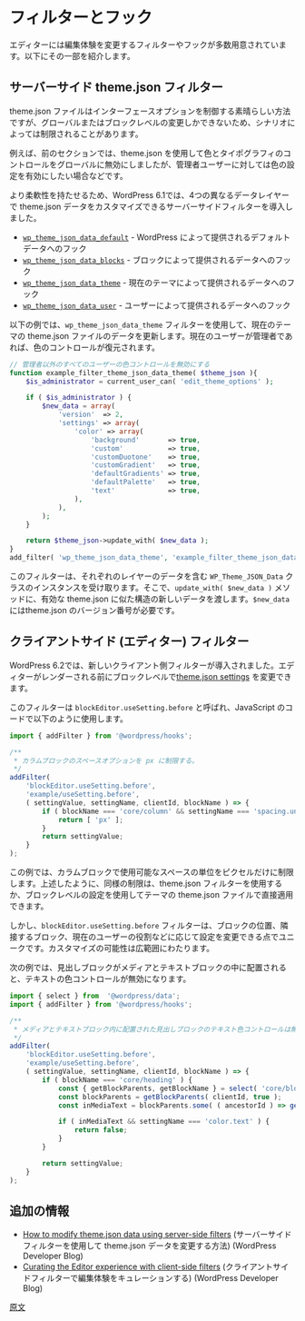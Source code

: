 <!-- 
# Filters and hooks
 -->
# フィルターとフック

<!-- 
The Editor provides numerous filters and hooks that allow you to modify the editing experience. Here are a few.
 -->
エディターには編集体験を変更するフィルターやフックが多数用意されています。以下にその一部を紹介します。

<!-- 
## Server-side theme.json filters
 -->
## サーバーサイド theme.json フィルター

<!-- 
The theme.json file is a great way to control interface options, but it only allows for global or block-level modifications, which can be limiting in some scenarios.
 -->
theme.json ファイルはインターフェースオプションを制御する素晴らしい方法ですが、グローバルまたはブロックレベルの変更しかできないため、シナリオによっては制限されることがあります。

<!-- 
For instance, in the previous section, color and typography controls were disabled globally using theme.json. But let's say you want to enable color settings for users who are Administrators. 
 -->
例えば、前のセクションでは、theme.json を使用して色とタイポグラフィのコントロールをグローバルに無効にしましたが、管理者ユーザーに対しては色の設定を有効にしたい場合などです。

<!-- 
To provide more flexibility, WordPress 6.1 introduced server-side filters allowing you to customize theme.json data at four different data layers.
 -->
より柔軟性を持たせるため、WordPress 6.1では、4つの異なるデータレイヤーで theme.json データをカスタマイズできるサーバーサイドフィルターを導入しました。

<!-- 
- [`wp_theme_json_data_default`](https://developer.wordpress.org/reference/hooks/wp_theme_json_data_default/) - Hooks into the default data provided by WordPress
- [`wp_theme_json_data_blocks`](https://developer.wordpress.org/reference/hooks/wp_theme_json_data_blocks/) - Hooks into the data provided by blocks.
- [`wp_theme_json_data_theme`](https://developer.wordpress.org/reference/hooks/wp_theme_json_data_theme/) - Hooks into the data provided by the current theme.
- [`wp_theme_json_data_user`](https://developer.wordpress.org/reference/hooks/wp_theme_json_data_user/) - Hooks into the data provided by the user.
 -->
- [`wp_theme_json_data_default`](https://developer.wordpress.org/reference/hooks/wp_theme_json_data_default/) - WordPress によって提供されるデフォルトデータへのフック
- [`wp_theme_json_data_blocks`](https://developer.wordpress.org/reference/hooks/wp_theme_json_data_blocks/) - ブロックによって提供されるデータへのフック
- [`wp_theme_json_data_theme`](https://developer.wordpress.org/reference/hooks/wp_theme_json_data_theme/) - 現在のテーマによって提供されるデータへのフック
- [`wp_theme_json_data_user`](https://developer.wordpress.org/reference/hooks/wp_theme_json_data_user/) - ユーザーによって提供されるデータへのフック

<!-- 
In the following example, the data from the current theme's theme.json file is updated using the `wp_theme_json_data_theme` filter. Color controls are restored if the current user is an Administrator.
 -->
以下の例では、`wp_theme_json_data_theme` フィルターを使用して、現在のテーマの theme.json ファイルのデータを更新します。現在のユーザーが管理者であれば、色のコントロールが復元されます。

<!-- 
```php
// Disable color controls for all users except Administrators.
function example_filter_theme_json_data_theme( $theme_json ){
    $is_administrator = current_user_can( 'edit_theme_options' );

    if ( $is_administrator ) {
        $new_data = array(
            'version'  => 2,
            'settings' => array(
                'color' => array(
                    'background'       => true,
                    'custom'           => true,
                    'customDuotone'    => true,
                    'customGradient'   => true,
                    'defaultGradients' => true,
                    'defaultPalette'   => true,
                    'text'             => true,
                ),
            ),
        );
    }

	return $theme_json->update_with( $new_data );
}
add_filter( 'wp_theme_json_data_theme', 'example_filter_theme_json_data_theme' );
```
 -->
```php
// 管理者以外のすべてのユーザーの色コントロールを無効にする
function example_filter_theme_json_data_theme( $theme_json ){
    $is_administrator = current_user_can( 'edit_theme_options' );

    if ( $is_administrator ) {
        $new_data = array(
            'version'  => 2,
            'settings' => array(
                'color' => array(
                    'background'       => true,
                    'custom'           => true,
                    'customDuotone'    => true,
                    'customGradient'   => true,
                    'defaultGradients' => true,
                    'defaultPalette'   => true,
                    'text'             => true,
                ),
            ),
        );
    }

	return $theme_json->update_with( $new_data );
}
add_filter( 'wp_theme_json_data_theme', 'example_filter_theme_json_data_theme' );
```

<!-- 
The filter receives an instance of the `WP_Theme_JSON_Data class` with the data for the respective layer. Then, you pass new data in a valid theme.json-like structure to the `update_with( $new_data )` method. A theme.json version number is required in `$new_data`. 
 -->
このフィルターは、それぞれのレイヤーのデータを含む `WP_Theme_JSON_Data` クラスのインスタンスを受け取ります。そこで、`update_with( $new_data )` メソッドに、有効な theme.json に似た構造の新しいデータを渡します。`$new_data`にはtheme.json のバージョン番号が必要です。

<!-- 
## Client-side (Editor) filters
 -->
## クライアントサイド (エディター) フィルター

<!-- 
WordPress 6.2 introduced a new client-side filter allowing you to modify block-level [theme.json settings](/docs/reference-guides/theme-json-reference/theme-json-living.md#settings) before the editor is rendered.
 -->
WordPress 6.2では、新しいクライアント側フィルターが導入されました。エディターがレンダーされる前にブロックレベルで[theme.json settings](https://ja.wordpress.org/team/handbook/block-editor/reference-guides/theme-json-reference/theme-json-living/#settings) を変更できます。

<!-- 
The filter is called `blockEditor.useSetting.before` and can be used in the JavaScript code as follows:
 -->
このフィルターは `blockEditor.useSetting.before` と呼ばれ、JavaScript のコードで以下のように使用します。

<!-- 
```js
import { addFilter } from '@wordpress/hooks';

/**
 * Limit the Column block's spacing options to pixels.
 */
addFilter(
	'blockEditor.useSetting.before',
	'example/useSetting.before',
	( settingValue, settingName, clientId, blockName ) => {
		if ( blockName === 'core/column' && settingName === 'spacing.units' ) {
			return [ 'px' ];
		}
		return settingValue;
	}
);
```
 -->
```js
import { addFilter } from '@wordpress/hooks';

/**
 * カラムブロックのスペースオプションを px に制限する。
 */
addFilter(
	'blockEditor.useSetting.before',
	'example/useSetting.before',
	( settingValue, settingName, clientId, blockName ) => {
		if ( blockName === 'core/column' && settingName === 'spacing.units' ) {
			return [ 'px' ];
		}
		return settingValue;
	}
);
```

<!-- 
This example will restrict the available spacing units for the Column block to just pixels. As discussed above, a similar restriction could be applied using theme.json filters or directly in a theme’s theme.json file using block-level settings.
 -->
この例では、カラムブロックで使用可能なスペースの単位をピクセルだけに制限します。上述したように、同様の制限は、theme.json フィルターを使用するか、ブロックレベルの設定を使用してテーマの theme.json ファイルで直接適用できます。

<!-- 
However, the `blockEditor.useSetting.before` filter is unique because it allows you to modify settings according to the block’s location, neighboring blocks, the current user’s role, and more. The possibilities for customization are extensive.
 -->
しかし、`blockEditor.useSetting.before` フィルターは、ブロックの位置、隣接するブロック、現在のユーザーの役割などに応じて設定を変更できる点でユニークです。カスタマイズの可能性は広範囲にわたります。

<!-- 
In the following example, text color controls are disabled for the Heading block whenever the block is placed inside of a Media & Text block.
 -->
次の例では、見出しブロックがメディアとテキストブロックの中に配置されると、テキストの色コントロールが無効になります。

<!-- 
```js
import { select } from  '@wordpress/data';
import { addFilter } from '@wordpress/hooks';

/**
 * Disable text color controls on Heading blocks when placed inside of Media & Text blocks.
 */
addFilter(
	'blockEditor.useSetting.before',
	'example/useSetting.before',
	( settingValue, settingName, clientId, blockName ) => {
		if ( blockName === 'core/heading' ) {
			const { getBlockParents, getBlockName } = select( 'core/block-editor' );
			const blockParents = getBlockParents( clientId, true );
			const inMediaText = blockParents.some( ( ancestorId ) => getBlockName( ancestorId ) === 'core/media-text' );

			if ( inMediaText && settingName === 'color.text' ) {
			    return false;
			}
		}

		return settingValue;
	}
);
```
 -->
```js
import { select } from  '@wordpress/data';
import { addFilter } from '@wordpress/hooks';

/**
 * メディアとテキストブロック内に配置された見出しブロックのテキスト色コントロールは無効化する。
 */
addFilter(
	'blockEditor.useSetting.before',
	'example/useSetting.before',
	( settingValue, settingName, clientId, blockName ) => {
		if ( blockName === 'core/heading' ) {
			const { getBlockParents, getBlockName } = select( 'core/block-editor' );
			const blockParents = getBlockParents( clientId, true );
			const inMediaText = blockParents.some( ( ancestorId ) => getBlockName( ancestorId ) === 'core/media-text' );

			if ( inMediaText && settingName === 'color.text' ) {
			    return false;
			}
		}

		return settingValue;
	}
);
```

<!-- 
## Additional resources
 -->
## 追加の情報

<!-- 
- [How to modify theme.json data using server-side filters](https://developer.wordpress.org/news/2023/07/05/how-to-modify-theme-json-data-using-server-side-filters/) (WordPress Developer Blog)
- [Curating the Editor experience with client-side filters](https://developer.wordpress.org/news/2023/05/24/curating-the-editor-experience-with-client-side-filters/) (WordPress Developer Blog)
 -->
- [How to modify theme.json data using server-side filters](https://developer.wordpress.org/news/2023/07/05/how-to-modify-theme-json-data-using-server-side-filters/) (サーバーサイドフィルターを使用して theme.json データを変更する方法) (WordPress Developer Blog)
- [Curating the Editor experience with client-side filters](https://developer.wordpress.org/news/2023/05/24/curating-the-editor-experience-with-client-side-filters/) (クライアントサイドフィルターで編集体験をキュレーションする) (WordPress Developer Blog)

[原文](https://github.com/WordPress/gutenberg/blob/trunk/docs/how-to-guides/curating-the-editor-experience/filters-and-hooks.md)